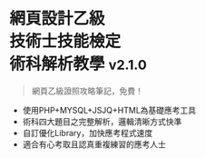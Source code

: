 # 網頁設計乙級<br>技術士技能檢定<br>術科解析教學 <small>v2.1.0</small>

> 網頁乙級證照攻略筆記，免費！

* 使用PHP+MYSQL+JSJQ+HTML為基礎應考工具
* 術科四大題目之完整解析，邏輯清晰方式快準
* 自訂優化Library，加快應考程式速度
* 適合有心考取且認真重複練習的應考人士
